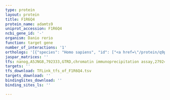 ```yaml
---
type: protein
layout: protein
title: F1R6Q4
protein_name: adamts9
uniprot_accession: F1R6Q4
ncbi_gene_id: '-'
organism: Danio rerio
function: target gene
number_of_interactions: '1'
orthologs: '[{"species": "Homo sapiens", "id": ["<a href=\"/protein/q9p2n4\">Q9P2N4</a>"]}, {"species": "Mus musculus", "id": ["E9PUN6"]}, {"species": "Rattus norvegicus", "id": ["<a href=\"/protein/d3zmb0\">D3ZMB0</a>"]}]'
jaspar_matrices: ''
tfs: nanog,A5JNG8,792333,GTRD,chromatin immunoprecipitation assay,27924024%5Buid%5D,No
targets: ''
tfs_download: TFLink_tfs_of_F1R6Q4.tsv
targets_download: ''
bindingSites_download: ''
binding_sites_ls: ''

---
```

